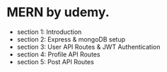 # MERN by udemy.

-   section 1: Introduction
-   section 2: Express & mongoDB setup
-   section 3: User API Routes & JWT Authentication
-   section 4: Profile API Routes
-   section 5: Post API Routes
